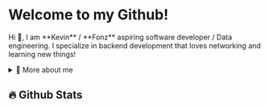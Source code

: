 # Welcome to my Github!
<p>
Hi 👋, I am **Kevin** / **Fonz** aspiring software developer / Data engineering. I specialize in backend development that loves networking and learning new things!

<div>
<details>
  <summary>🧑 More about me</summary>

- 🔭 I’m currently on a journey to becoming a software developer / Data engineer!

- 🌱 I’m currently learning everything I can!

</details>
</p>

## 🔥 Github Stats
